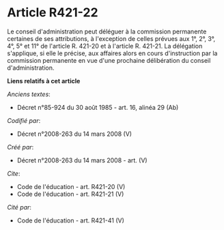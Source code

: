 # Article R421-22

Le conseil d'administration peut déléguer à la commission permanente certaines de ses attributions, à l'exception de celles
prévues aux 1°, 2°, 3°, 4°, 5° et 11° de l'article R. 421-20 et à l'article R. 421-21. La délégation s'applique, si elle le
précise, aux affaires alors en cours d'instruction par la commission permanente en vue d'une prochaine délibération du
conseil d'administration.

**Liens relatifs à cet article**

_Anciens textes_:

  - Décret n°85-924 du 30 août 1985 - art. 16, alinéa 29 (Ab)

_Codifié par_:

  - Décret n°2008-263 du 14 mars 2008 (V)

_Créé par_:

  - Décret n°2008-263 du 14 mars 2008 - art. (V)

_Cite_:

  - Code de l'éducation - art. R421-20 (V)
  - Code de l'éducation - art. R421-21 (V)

_Cité par_:

  - Code de l'éducation - art. R421-41 (V)
